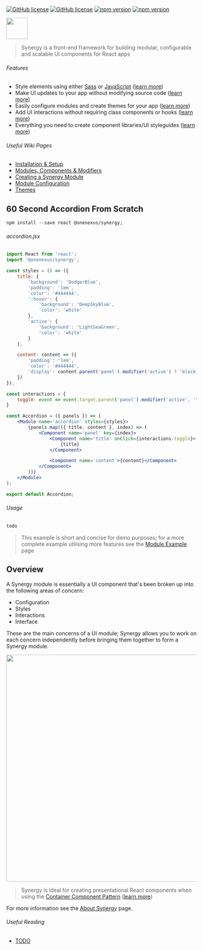 [![GitHub license](https://img.shields.io/badge/license-MIT-blue.svg)](https://github.com/esr360/Synergy/blob/master/LICENSE)
[![GitHub license](https://api.travis-ci.org/esr360/Synergy.svg)](https://travis-ci.org/esr360/Synergy)
[![npm version](https://badge.fury.io/js/Synergy.svg)](https://badge.fury.io/js/Synergy)
[![npm version](https://img.shields.io/npm/dm/synergy.svg)](https://badge.fury.io/js/Synergy)

<img height="56px" src="http://www.onenexus.io/synergy/github-logo.png" />

> Synergy is a front-end framework for building modular, configurable and scalable UI components for React apps

###### Features

* Style elements using either [Sass](#TODO) or [JavaScript](#TODO) ([learn more](#TODO))
* Make UI updates to your app without modifying source code ([learn more](#TODO))
* Easily configure modules and create themes for your app ([learn more](#TODO))
* Add UI interactions without requiring class components or hooks ([learn more](#TODO))
* Everything you need to create component libraries/UI styleguides ([learn more](#TODO))

###### Useful Wiki Pages

* [Installation & Setup](#TODO)
* [Modules, Components & Modifiers](#TODO)
* [Creating a Synergy Module](#TODO)
* [Module Configuration](#TODO)
* [Themes](#TODO)

## 60 Second Accordion From Scratch

```
npm install --save react @onenexus/synergy;
```

###### accordion.jsx

```jsx
import React from 'react';
import '@onenexus/synergy';

const styles = () => ({
    title: {
        'background': 'DodgerBlue',
        'padding': '1em',
        'color': '#444444',
        ':hover': {
            'background': 'DeepSkyBlue',
            'color': 'white'
        },
        'active': {
            'background': 'LightSeaGreen',
            'color': 'white'
        }
    },

    content: content => ({
        'padding': '1em',
        'color': '#444444',
        'display': content.parent('panel').modifier('active') ? 'block' : 'none',
    })
});

const interactions = {
    toggle: event => event.target.parent('panel').modifier('active', 'toggle');
}

const Accordion = ({ panels }) => (
    <Module name='accordion' styles={styles}>
        {panels.map(({ title, content }, index) => (
            <Component name='panel' key={index}>
                <Component name='title' onClick={interactions.toggle}>
                    {title}
                </Component>

                <Component name='content'>{content}</Component>
            </Component>
        ))}
    </Module>
);

export default Accordion;
```

###### Usage

```jsx
todo
```

> This example is short and concise for demo purposes; for a more complete example utilising more features see the [Module Example](#TODO) page

## Overview

A Synergy module is essentially a UI component that's been broken up into the following areas of concern:

* Configuration
* Styles
* Interactions
* Interface

These are the main concerns of a UI module; Synergy allows you to work on each concern independently before bringing them together to form a Synergy module.

<p align="center"><img src="http://www.onenexus.io/synergy/module-illustration.png?v=1" width="600px" /></p>

> Synergy is ideal for creating presentational React components when using the [Container Component Pattern](https://reactpatterns.com/#container-component) ([learn more](https://medium.com/@dan_abramov/smart-and-dumb-components-7ca2f9a7c7d0))

For more information see the [About Synergy](#TODO) page.

###### Useful Reading

* [TODO](#TODO)